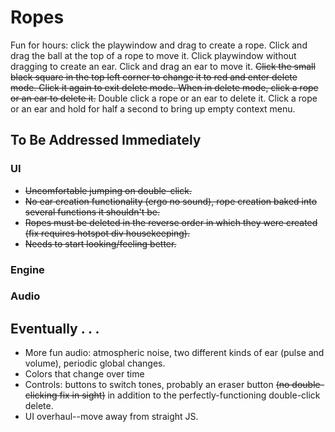 # Ropes

Fun for hours: click the playwindow and drag to create a rope. Click and drag the ball at the top of a rope to move it. Click playwindow without dragging to create an ear. Click and drag an ear to move it. ~~Click the small black square in the top left corner to change it to red and enter delete mode. Click it again to exit delete mode. When in delete mode, click a rope or an ear to delete it.~~ Double click a rope or an ear to delete it. Click a rope or an ear and hold for half a second to bring up empty context menu. 

## To Be Addressed Immediately

### UI
* ~~Uncomfortable jumping on double-click.~~
* ~~No ear creation functionality (ergo no sound), rope creation baked into several functions it shouldn't be.~~ 
* ~~Ropes must be deleted in the reverse order in which they were created (fix requires hotspot div housekeeping).~~
* ~~Needs to start looking/feeling better.~~

### Engine
### Audio

## Eventually . . .
* More fun audio: atmospheric noise, two different kinds of ear (pulse and volume), periodic global changes.
* Colors that change over time
* Controls: buttons to switch tones, probably an eraser button ~~(no double-clicking fix in sight)~~ in addition to the perfectly-functioning double-click delete. 
* UI overhaul--move away from straight JS. 


